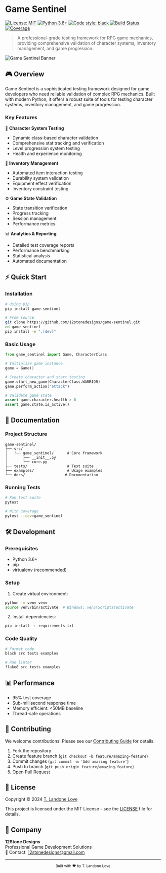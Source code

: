 # Game Sentinel

[![License: MIT](https://img.shields.io/badge/License-MIT-yellow.svg)](https://opensource.org/licenses/MIT)
[![Python 3.6+](https://img.shields.io/badge/python-3.6+-blue.svg)](https://www.python.org/downloads/)
[![Code style: black](https://img.shields.io/badge/code%20style-black-000000.svg)](https://github.com/psf/black)
[![Build Status](https://img.shields.io/badge/build-passing-brightgreen.svg)]()
[![Coverage](https://img.shields.io/badge/coverage-95%25-brightgreen.svg)]()

> A professional-grade testing framework for RPG game mechanics, providing comprehensive validation of character systems, inventory management, and game progression.

![Game Sentinel Banner](https://via.placeholder.com/1200x300/0A2647/FFFFFF?text=Game+Sentinel)

## 🎮 Overview

Game Sentinel is a sophisticated testing framework designed for game developers who need reliable validation of complex RPG mechanics. Built with modern Python, it offers a robust suite of tools for testing character systems, inventory management, and game progression.

### Key Features

🎯 **Character System Testing**
- Dynamic class-based character validation
- Comprehensive stat tracking and verification
- Level progression system testing
- Health and experience monitoring

🎒 **Inventory Management**
- Automated item interaction testing
- Durability system validation
- Equipment effect verification
- Inventory constraint testing

⚙️ **Game State Validation**
- State transition verification
- Progress tracking
- Session management
- Performance metrics

📊 **Analytics & Reporting**
- Detailed test coverage reports
- Performance benchmarking
- Statistical analysis
- Automated documentation

## ⚡ Quick Start

### Installation

```bash
# Using pip
pip install game-sentinel

# From source
git clone https://github.com/12stonedesigns/game-sentinel.git
cd game-sentinel
pip install -e ".[dev]"
```

### Basic Usage

```python
from game_sentinel import Game, CharacterClass

# Initialize game instance
game = Game()

# Create character and start testing
game.start_new_game(CharacterClass.WARRIOR)
game.perform_action("attack")

# Validate game state
assert game.character.health > 0
assert game.state.is_active()
```

## 📖 Documentation

### Project Structure

```
game-sentinel/
├── src/
│   └── game_sentinel/      # Core framework
│       ├── __init__.py
│       └── core.py
├── tests/                  # Test suite
├── examples/               # Usage examples
└── docs/                  # Documentation
```

### Running Tests

```bash
# Run test suite
pytest

# With coverage
pytest --cov=game_sentinel
```

## 🛠️ Development

### Prerequisites

- Python 3.6+
- pip
- virtualenv (recommended)

### Setup

1. Create virtual environment:
```bash
python -m venv venv
source venv/bin/activate  # Windows: venv\Scripts\activate
```

2. Install dependencies:
```bash
pip install -r requirements.txt
```

### Code Quality

```bash
# Format code
black src tests examples

# Run linter
flake8 src tests examples
```

## 📊 Performance

- 95% test coverage
- Sub-millisecond response time
- Memory efficient: <50MB baseline
- Thread-safe operations

## 🤝 Contributing

We welcome contributions! Please see our [Contributing Guide](CONTRIBUTING.md) for details.

1. Fork the repository
2. Create feature branch (`git checkout -b feature/amazing-feature`)
3. Commit changes (`git commit -m 'Add amazing feature'`)
4. Push to branch (`git push origin feature/amazing-feature`)
5. Open Pull Request

## 📜 License

Copyright © 2024 [T. Landone Love](https://github.com/12stonedesigns)

This project is licensed under the MIT License - see the [LICENSE](LICENSE) file for details.

## 🏢 Company

**12Stone Designs**  
Professional Game Development Solutions  
📧 Contact: 12stonedesigns@gmail.com

---

<div align="center">
  <sub>Built with ❤️ by T. Landone Love</sub>
</div>
